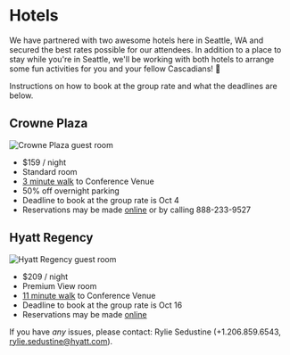 # Hotels

We have partnered with two awesome hotels here in Seattle, WA and secured the best rates possible for our attendees. In addition to a place to stay while you're in Seattle, we'll be working with both hotels to arrange some fun activities for you and your fellow Cascadians! 🎉

Instructions on how to book at the group rate and what the deadlines are below.

## Crowne Plaza

![Crowne Plaza guest room](https://ihg.scene7.com/is/image/ihg/crowne-plaza-seattle-2967415355-2x1?wid=2880&hei=1440&qlt=85,0&resMode=sharp2&op_usm=1.75,0.9,2,0)

* $159 / night
* Standard room
* [3 minute walk](https://goo.gl/maps/xddzzLR9ktfqQopx7) to Conference Venue
* 50% off overnight parking
* Deadline to book at the group rate is <span class="exclaim">Oct 4</span>
* Reservations may be made [online](https://book.passkey.com/go/cascadiajs) or by calling 888-233-9527

## Hyatt Regency

![Hyatt Regency guest room](https://assets.hyatt.com/content/dam/hyatt/hyattdam/images/2019/02/21/1152/Hyatt-Regency-Seattle-P081-King-Alki-View.jpg/Hyatt-Regency-Seattle-P081-King-Alki-View.16x9.jpg?imwidth=1280)

* $209 / night
* Premium View room
* [11 minute walk](https://goo.gl/maps/1jTNpnt2r3ZbNEsr9) to Conference Venue
* Deadline to book at the group rate is <span class="exclaim">Oct 16</span>
* Reservations may be made [online](https://www.hyatt.com/en-US/group-booking/SEARS/G-CASD)

If you have *any* issues, please contact: Rylie Sedustine (+1.206.859.6543, rylie.sedustine@hyatt.com).